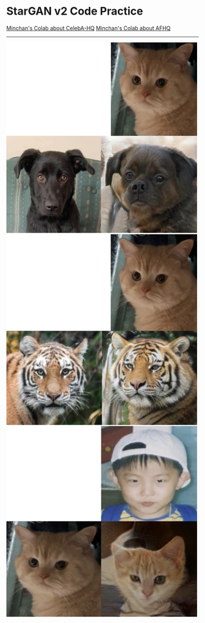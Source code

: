 # StarGAN v2 Code Practice
[Minchan's Colab about CelebA-HQ](https://colab.research.google.com/drive/1mgi9Kqyjw3TNgGT9cHUuLSlyVqBMXN7P?usp=sharing)
[Minchan's Colab about AFHQ](https://colab.research.google.com/drive/1wJGj1X0lkEnWj87SJ_O7Wf71YRKxJwRP?usp=sharing)

---

<img src="/assets/result/linga_plus_dog.jpg" width="500" height="500" />

<img src="/assets/result/linga_plus_wildlife.jpg" width="500" height="500" />

<img src="/assets/result/baby_plus_linga.PNG" width="500" height="500" />